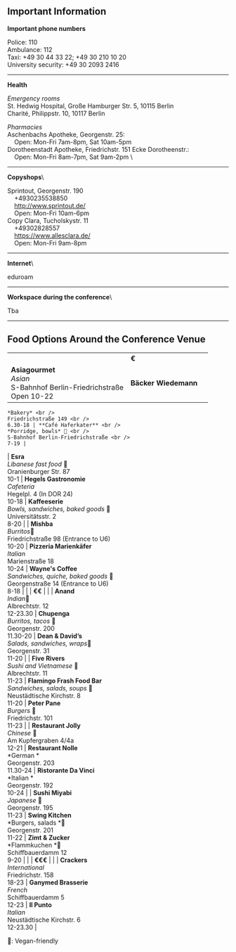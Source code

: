 ## Important Information

**Important phone numbers**

Police: 110\
Ambulance: 112\
Taxi: +49 30 44 33 22; +49 30 210 10 20\
University security: +49 30 2093 2416

***

**Health**

*Emergency rooms*\
St. Hedwig Hospital, Große Hamburger Str. 5, 10115 Berlin\
Charité, Philippstr. 10, 10117 Berlin

*Pharmacies*\
Aschenbachs Apotheke, Georgenstr. 25: \
&nbsp;&nbsp;&nbsp;&nbsp;Open: Mon-Fri 7am-8pm, Sat 10am-5pm\
Dorotheenstadt Apotheke, Friedrichstr. 151 Ecke Dorotheenstr.: \
&nbsp;&nbsp;&nbsp;&nbsp;Open: Mon-Fri 8am-7pm, Sat 9am-2pm \

***

**Copyshops**\

Sprintout, Georgenstr. 190\
&nbsp;&nbsp;&nbsp;&nbsp;+4930235538850\
&nbsp;&nbsp;&nbsp;&nbsp;http://www.sprintout.de/ \
&nbsp;&nbsp;&nbsp;&nbsp;Open: Mon-Fri 10am-6pm\
Copy Clara, Tucholskystr. 11 \
&nbsp;&nbsp;&nbsp;&nbsp;+49302828557\
&nbsp;&nbsp;&nbsp;&nbsp;https://www.allesclara.de/ \
&nbsp;&nbsp;&nbsp;&nbsp;Open: Mon-Fri  9am-8pm 

***

**Internet**\

eduroam

***

**Workspace during the conference**\

Tba

***

## Food Options Around the Conference Venue



|  |  |  |
|-----------|-----------|-----------|
|  | **€** |  |
| **Asiagourmet** <br /> *Asian* <br /> S-Bahnhof Berlin-Friedrichstraße <br /> Open 10-22 | **Bäcker Wiedemann** <br /> 
    *Bakery* <br />
    Friedrichstraße 149 <br />
    6.30-18 | **Café Haferkater** <br />
    *Porridge, bowls* 🌿 <br />
    S-Bahnhof Berlin-Friedrichstraße <br />
    7-19 |
| **Esra** <br />
    *Libanese fast food* 🌿<br />
    Oranienburger Str. 87<br />
    10-1 | **Hegels Gastronomie**<br />
    *Cafeteria* <br />
    Hegelpl. 4 (In DOR 24)<br />
    10-18 | **Kaffeeserie**<br />
    *Bowls, sandwiches, baked goods* 🌿<br />
    Universitätsstr. 2<br />
    8-20 | 
| **Mishba**<br />
    *Burritos*🌿 <br />
    Friedrichstraße 98 (Entrance to U6)<br />
    10-20 | **Pizzeria Marienkäfer**<br />
    *Italian*<br />
    Marienstraße 18<br />
    10-24 | **Wayne's Coffee**<br />
    *Sandwiches, quiche, baked goods* 🌿<br />
    Georgenstraße 14 (Entrance to U6)<br />
    8-18 | 
|  | **€€** |  | 
| **Anand**<br />
    *Indian*🌿<br />
    Albrechtstr. 12<br />
    12-23.30 | **Chupenga**<br />
    *Burritos, tacos* 🌿<br />
    Georgenstr. 200<br />
    11.30-20 | **Dean & David’s**<br />
    *Salads, sandwiches, wraps*🌿<br />
    Georgenstr. 31<br />
    11-20 | 
| **Five Rivers**<br />
    *Sushi and Vietnamese* 🌿 <br />
    Albrechtstr. 11<br />
    11-23 | **Flamingo Frash Food Bar** <br />
    *Sandwiches, salads, soups* 🌿<br />
    Neustädtische Kirchstr. 8<br />
    11-20 | **Peter Pane** <br />
    *Burgers* 🌿<br />
    Friedrichstr. 101<br />
    11-23 | 
| **Restaurant Jolly**<br />
    *Chinese* 🌿<br />
    Am Kupfergraben 4/4a<br />
    12-21 | **Restaurant Nolle**<br />
    *German  *<br />
    Georgenstr. 203<br />
    11.30-24 | **Ristorante Da Vinci**<br />
    *Italian *<br />
    Georgenstr. 192<br />
    10-24 | 
| **Sushi Miyabi**<br />
    *Japanese* 🌿<br />
    Georgenstr. 195<br />
    11-23 | **Swing Kitchen**<br />
    *Burgers, salads *🌿<br />
    Georgenstr. 201<br />
    11-22 | **Zimt & Zucker**<br />
    *Flammkuchen *🌿<br />
    Schiffbauerdamm 12<br />
    9-20 | 
|  | **€€€** |  | 
| **Crackers**<br />
    *International*<br />
    Friedrichstr. 158<br />
    18-23 | **Ganymed Brasserie**<br />
    *French*<br />
    Schiffbauerdamm 5<br />
    12-23 | **Il Punto**<br />
    *Italian*<br />
    Neustädtische Kirchstr. 6<br />
    12-23.30 | 
    
🌿: Vegan-friendly
